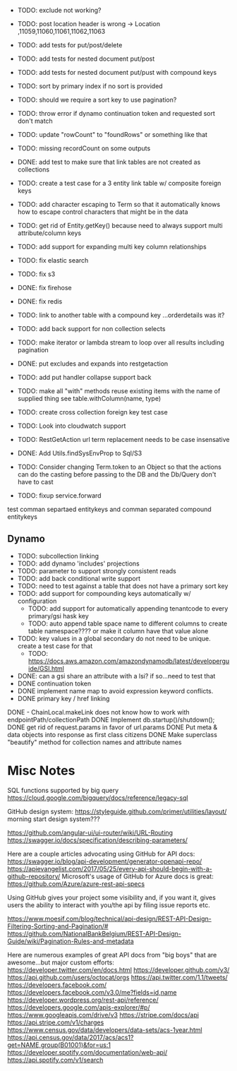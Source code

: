
* TODO: exclude not working?

* TODO: post location header is wrong -> Location ,11059,11060,11061,11062,11063

* TODO: add tests for put/post/delete
* TODO: add tests for nested document put/post
* TODO: add tests for nested document put/pust with compound keys

* TODO: sort by primary index if no sort is provided
* TODO: should we require a sort key to use pagination?
* TODO: throw error if dynamo continuation token and requested sort don't match

* TODO: update "rowCount" to "foundRows" or something like that
* TODO: missing recordCount on some outputs

* DONE: add test to make sure that link tables are not created as collections
* TODO: create a test case for a 3 entity link table w/ composite foreign keys

* TODO: add character escaping to Term so that it automatically knows how to escape control characters that might be in the data
* TODO: get rid of Entity.getKey() because need to always support multi attribute/column keys
* TODO: add support for expanding multi key column relationships
* TODO: fix elastic search
* TODO: fix s3
* DONE: fix firehose
* DONE: fix redis

* TODO: link to another table with a compound key ...orderdetails was it?
* TODO: add back support for non collection selects
* TODO: make iterator or lambda stream to loop over all results including pagination
* DONE: put excludes and expands into restgetaction
* TODO: add put handler collapse support back
* TODO: make all "with" methods reuse existing items with the name of supplied thing see table.withColumn(name, type)
* TODO: create cross collection foreign key test case
* TODO: Look into cloudwatch support
* TODO: RestGetAction url term replacement needs to be case insensative
* DONE: Add Utils.findSysEnvProp to Sql/S3
* TODO: Consider changing Term.token to an Object so that the actions can do the casting before passing to the DB and the Db/Query don't have to cast
* TODO: fixup service.forward

test comman separtaed entitykeys and comman separated compound entitykeys

## Dynamo
 * TODO: subcollection linking
 * TODO: add dynamo 'includes' projections
 * TODO: parameter to support strongly consistent reads
 * TODO: add back conditional write support
 * TODO: need to test against a table that does not have a primary sort key
 * TODO: add support for compounding keys automatically w/ configuration
   * TODO: add support for automatically appending tenantcode to every primary/gsi hask key
   * TODO: auto append table space name to different columns to create table namespace???? or make it column have that value alone
 * TODO: key values in a global secondary do not need to be unique. create a test case for that
   * TODO: https://docs.aws.amazon.com/amazondynamodb/latest/developerguide/GSI.html
 * DONE: can a gsi share an attribute with a lsi? if so...need to test that  
 * DONE continuation token
 * DONE implement name map to avoid expression keyword conflicts.
 * DONE primary key / href linking
 


DONE - ChainLocal.makeLink does not know how to work with endpointPath/collectionPath
DONE Implement db.startup()/shutdown();
DONE get rid of request.params in favor of url.params
DONE Put meta & data objects into response as first class citizens
DONE Make superclass "beautify" method for collection names and attribute names



# Misc Notes

SQL functions supported by big query
https://cloud.google.com/bigquery/docs/reference/legacy-sql

GitHub design system: https://styleguide.github.com/primer/utilities/layout/
morning start design system???



https://github.com/angular-ui/ui-router/wiki/URL-Routing
https://swagger.io/docs/specification/describing-parameters/



Here are a couple articles advocating using GitHub for API docs:
https://swagger.io/blog/api-development/generator-openapi-repo/
https://apievangelist.com/2017/05/25/every-api-should-begin-with-a-github-repository/
Microsoft's usage of GitHub for Azure docs is great:
https://github.com/Azure/azure-rest-api-specs

Using GitHub gives your project some visibility and, if you want it, gives users the ability to interact with you/the api by filing issue reports etc.  

https://www.moesif.com/blog/technical/api-design/REST-API-Design-Filtering-Sorting-and-Pagination/#
https://github.com/NationalBankBelgium/REST-API-Design-Guide/wiki/Pagination-Rules-and-metadata

Here are numerous examples of great API docs from "big boys" that are awesome...but major custom efforts:
https://developer.twitter.com/en/docs.html
https://developer.github.com/v3/
https://api.github.com/users/octocat/orgs
https://api.twitter.com/1.1/tweets/
https://developers.facebook.com/
https://developers.facebook.com/v3.0/me?fields=id,name
https://developer.wordpress.org/rest-api/reference/
https://developers.google.com/apis-explorer/#p/
https://www.googleapis.com/drive/v3
https://stripe.com/docs/api
https://api.stripe.com/v1/charges
https://www.census.gov/data/developers/data-sets/acs-1year.html
https://api.census.gov/data/2017/acs/acs1?get=NAME,group(B01001)&for=us:1
https://developer.spotify.com/documentation/web-api/
https://api.spotify.com/v1/search